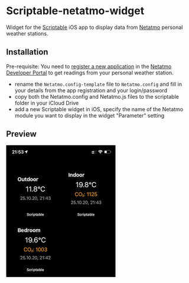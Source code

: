 # Scriptable-netatmo-widget

Widget for the [Scriptable][app] iOS app to display data from [Netatmo][netatmo] personal weather stations.

## Installation

Pre-requisite: You need to [register a new application][newapp] in the [Netatmo Developer Portal][devportal] to get readings from your personal weather station.

* rename the `Netatmo.config-template` file to `Netatmo.config` and fill in your details from the app registration and your login/password
* copy both the Netatmo.config and Netatmo.js files to the scriptable folder in your iCloud Drive
* add a new Scriptable widget in iOS, specify the name of the Netatmo module you want to display in the widget "Parameter" setting

## Preview

![Preview Image][preview]

[app]: https://scriptable.app
[devportal]: https://dev.netatmo.com/
[netatmo]: https://www.netatmo.com/weather
[newapp]: https://dev.netatmo.com/apps/createanapp
[preview]: preview.png